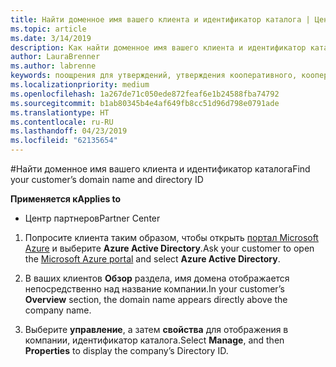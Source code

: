 ```yaml
---
title: Найти доменное имя вашего клиента и идентификатор каталога | Центр партнеров
ms.topic: article
ms.date: 3/14/2019
description: Как найти доменное имя вашего клиента и идентификатор каталога при отправке заявки
author: LauraBrenner
ms.author: labrenne
keywords: поощрения для утверждений, утверждения кооперативного, кооперативного средств, OSA, независимых поставщиков программного обеспечения, ассоциации доход, доменное имя, идентификатор каталога
ms.localizationpriority: medium
ms.openlocfilehash: 1a267de71c050ede872feaf6e1b24588fba74792
ms.sourcegitcommit: b1ab80345b4e4af649fb8cc51d96d798e0791ade
ms.translationtype: HT
ms.contentlocale: ru-RU
ms.lasthandoff: 04/23/2019
ms.locfileid: "62135654"
---
```

#<a name="find-your-customers-domain-name-and-directory-id"></a><span data-ttu-id="eb9d2-104">Найти доменное имя вашего клиента и идентификатор каталога</span><span class="sxs-lookup"><span data-stu-id="eb9d2-104">Find your customer’s domain name and directory ID</span></span>

<span data-ttu-id="eb9d2-105">**Применяется к**</span><span class="sxs-lookup"><span data-stu-id="eb9d2-105">**Applies to**</span></span>

-  <span data-ttu-id="eb9d2-106">Центр партнеров</span><span class="sxs-lookup"><span data-stu-id="eb9d2-106">Partner Center</span></span>

1.  <span data-ttu-id="eb9d2-107">Попросите клиента таким образом, чтобы открыть [портал Microsoft Azure](https://ms.portal.azure.com/#home) и выберите **Azure Active Directory**.</span><span class="sxs-lookup"><span data-stu-id="eb9d2-107">Ask your customer to open the [Microsoft Azure portal](https://ms.portal.azure.com/#home) and select **Azure Active Directory**.</span></span> 

2.  <span data-ttu-id="eb9d2-108">В ваших клиентов **Обзор** раздела, имя домена отображается непосредственно над название компании.</span><span class="sxs-lookup"><span data-stu-id="eb9d2-108">In your customer’s **Overview** section, the domain name appears directly above the company name.</span></span>  

3.  <span data-ttu-id="eb9d2-109">Выберите **управление**, а затем **свойства** для отображения в компании, идентификатор каталога.</span><span class="sxs-lookup"><span data-stu-id="eb9d2-109">Select **Manage**, and then **Properties** to display the company’s Directory ID.</span></span>
